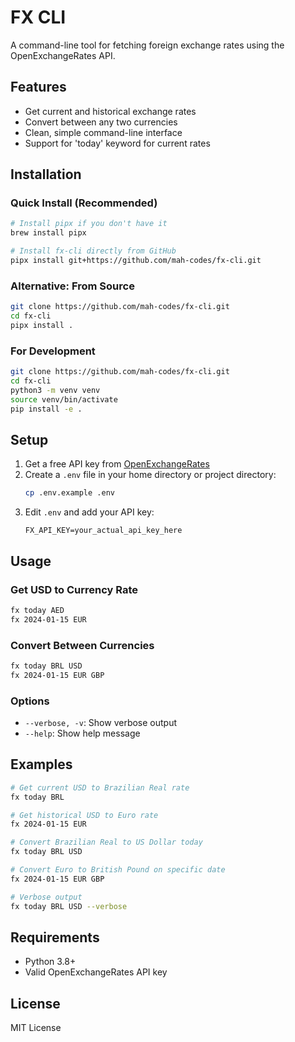 # FX CLI

A command-line tool for fetching foreign exchange rates using the OpenExchangeRates API.

## Features

- Get current and historical exchange rates
- Convert between any two currencies
- Clean, simple command-line interface
- Support for 'today' keyword for current rates

## Installation

### Quick Install (Recommended)

```bash
# Install pipx if you don't have it
brew install pipx

# Install fx-cli directly from GitHub
pipx install git+https://github.com/mah-codes/fx-cli.git
```

### Alternative: From Source

```bash
git clone https://github.com/mah-codes/fx-cli.git
cd fx-cli
pipx install .
```

### For Development

```bash
git clone https://github.com/mah-codes/fx-cli.git
cd fx-cli
python3 -m venv venv
source venv/bin/activate
pip install -e .
```

## Setup

1. Get a free API key from [OpenExchangeRates](https://openexchangerates.org/signup)
2. Create a `.env` file in your home directory or project directory:
   ```bash
   cp .env.example .env
   ```
3. Edit `.env` and add your API key:
   ```
   FX_API_KEY=your_actual_api_key_here
   ```

## Usage

### Get USD to Currency Rate
```bash
fx today AED
fx 2024-01-15 EUR
```

### Convert Between Currencies
```bash
fx today BRL USD
fx 2024-01-15 EUR GBP
```

### Options
- `--verbose, -v`: Show verbose output
- `--help`: Show help message

## Examples

```bash
# Get current USD to Brazilian Real rate
fx today BRL

# Get historical USD to Euro rate
fx 2024-01-15 EUR

# Convert Brazilian Real to US Dollar today
fx today BRL USD

# Convert Euro to British Pound on specific date
fx 2024-01-15 EUR GBP

# Verbose output
fx today BRL USD --verbose
```

## Requirements

- Python 3.8+
- Valid OpenExchangeRates API key

## License

MIT License
